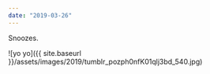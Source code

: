 ```yaml
---
date: "2019-03-26"
---
```


Snoozes.

![yo yo]({{ site.baseurl }}/assets/images/2019/tumblr_pozph0nfK01qlj3bd_540.jpg)
